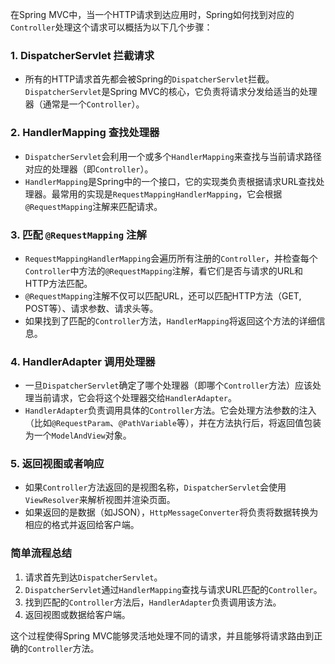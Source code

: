 在Spring MVC中，当一个HTTP请求到达应用时，Spring如何找到对应的`Controller`处理这个请求可以概括为以下几个步骤：

### 1. **DispatcherServlet 拦截请求**
   - 所有的HTTP请求首先都会被Spring的`DispatcherServlet`拦截。`DispatcherServlet`是Spring MVC的核心，它负责将请求分发给适当的处理器（通常是一个`Controller`）。

### 2. **HandlerMapping 查找处理器**
   - `DispatcherServlet`会利用一个或多个`HandlerMapping`来查找与当前请求路径对应的处理器（即`Controller`）。
   - `HandlerMapping`是Spring中的一个接口，它的实现类负责根据请求URL查找处理器。最常用的实现是`RequestMappingHandlerMapping`，它会根据`@RequestMapping`注解来匹配请求。

### 3. **匹配 `@RequestMapping` 注解**
   - `RequestMappingHandlerMapping`会遍历所有注册的`Controller`，并检查每个`Controller`中方法的`@RequestMapping`注解，看它们是否与请求的URL和HTTP方法匹配。
   - `@RequestMapping`注解不仅可以匹配URL，还可以匹配HTTP方法（GET, POST等）、请求参数、请求头等。
   - 如果找到了匹配的`Controller`方法，`HandlerMapping`将返回这个方法的详细信息。

### 4. **HandlerAdapter 调用处理器**
   - 一旦`DispatcherServlet`确定了哪个处理器（即哪个`Controller`方法）应该处理当前请求，它会将这个处理器交给`HandlerAdapter`。
   - `HandlerAdapter`负责调用具体的`Controller`方法。它会处理方法参数的注入（比如`@RequestParam`、`@PathVariable`等），并在方法执行后，将返回值包装为一个`ModelAndView`对象。

### 5. **返回视图或者响应**
   - 如果`Controller`方法返回的是视图名称，`DispatcherServlet`会使用`ViewResolver`来解析视图并渲染页面。
   - 如果返回的是数据（如JSON），`HttpMessageConverter`将负责将数据转换为相应的格式并返回给客户端。

### 简单流程总结

1. 请求首先到达`DispatcherServlet`。
2. `DispatcherServlet`通过`HandlerMapping`查找与请求URL匹配的`Controller`。
3. 找到匹配的`Controller`方法后，`HandlerAdapter`负责调用该方法。
4. 返回视图或数据给客户端。

这个过程使得Spring MVC能够灵活地处理不同的请求，并且能够将请求路由到正确的`Controller`方法。